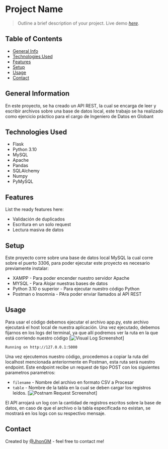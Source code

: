 # Project Name
> Outline a brief description of your project.
> Live demo [_here_](https://www.example.com). <!-- If you have the project hosted somewhere, include the link here. -->

## Table of Contents
* [General Info](#general-information)
* [Technologies Used](#technologies-used)
* [Features](#features)
* [Setup](#setup)
* [Usage](#usage)
* [Contact](#contact)
<!-- * [License](#license) -->


## General Information
En este proyecto, se ha creado un API REST, la cual se encarga de leer y escribir archivos sobre una base de datos local, este trabajo se ha realizado como ejercicio práctico para el cargo de Ingeniero de Datos en Globant
<!-- You don't have to answer all the questions - just the ones relevant to your project. -->


## Technologies Used
- Flask
- Python 3.10
- MySQL
- Apache
- Pandas
- SQLAlchemy
- Numpy
- PyMySQL


## Features
List the ready features here:
- Validación de duplicados
- Escritura en un solo request
- Lectura masiva de datos


## Setup
Este proyecto corre sobre una base de datos local MySQL la cual corre sobre el puerto 3306, para poder ejecutar este proyecto es necesario previamente instalar:

- XAMPP - Para poder encender nuestro servidor Apache
- MYSQL - Para Alojar nuestras bases de datos
- Python 3.10 o superior - Para ejecutar nuestro código Python
- Postman o Insomnia - PAra poder enviar llamados al API REST


## Usage

Para usar el código debemos ejecutar el archivo app.py, este archivo ejecutará el host local de nuestra aplicación. Una vez ejecutado, debemos fijarnos en los logs del terminal, ya que allí podremos ver la ruta en la que está corriendo nuestro código
[![Visual Log Screenshot][visual-screenshot]]

`Running on http://127.0.0.1:5000`

Una vez ejecutemos nuestro código, procedemos a copiar la ruta del localhost mencionada anteriormente en Postman, esta ruta será nuestro endpoint. Este endpoint recibe un request de tipo POST con los siguientes parametros parametros:
- `filename` - Nombre del archivo en formato CSV a Procesar
- `table` - Nombre de la tabla en la cual se deben cargar los registros leídos.
[![Postnam Request Screenshot][postman-screenshot]]


El API arrojará un log con la cantidad de registros escritos sobre la base de datos, en caso de que el archivo o la tabla especificada no existan, se mostrará en los logs con su respectivo mensaje.

## Contact
Created by [@JhonGM](https://www.linkedin.com/in/jhon-brayan-gonzalez-montoya-b2657b182/) - feel free to contact me!

<!-- MARKDOWN LINKS & IMAGES -->
[postman-screenshot]: https://snipboard.io/73c1qh.jpg
[visual-screenshot]: https://snipboard.io/7OxdHR.jpg
